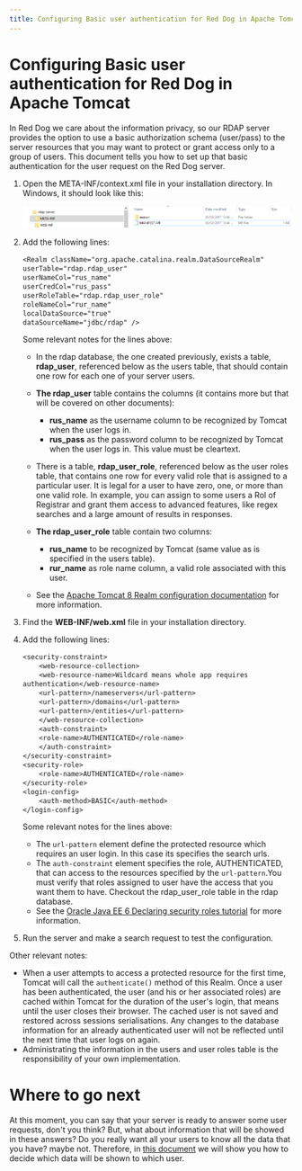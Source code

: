 ```yaml
---
title: Configuring Basic user authentication for Red Dog in Apache Tomcat
---
```


# Configuring Basic user authentication for Red Dog in Apache Tomcat

In Red Dog we care about the information privacy, so our RDAP server provides the option to use a basic authorization schema (user/pass) to the server resources that you may want to protect or grant access only to a group of users. This document tells you how to set up that basic authentication for the user request on the Red Dog server.

1.	Open the META-INF/context.xml file in your installation directory. In Windows, it should look like this:

	![DATASOURCE PATH](img\datasource-path.png)

2.	Add the following lines:
 
	```
	<Realm className="org.apache.catalina.realm.DataSourceRealm"
	userTable="rdap.rdap_user" 
	userNameCol="rus_name" 
	userCredCol="rus_pass"
	userRoleTable="rdap.rdap_user_role" 
	roleNameCol="rur_name" 
	localDataSource="true"
	dataSourceName="jdbc/rdap" />
	```

	Some relevant notes for the lines above:

	* In the rdap database, the one created previously, exists a table, **rdap_user**, referenced below as the users table, that should contain one row for each one of your server users.

	* **The rdap_user** table contains the columns (it contains more but that will be covered on other documents):

		+  **rus_name** as the username column to be recognized by Tomcat when the user logs in.
		+  **rus_pass** as the password column to be recognized by Tomcat when the user logs in. This value must be cleartext.

	* There is a table, **rdap_user_role**, referenced below as the user roles table, that contains one row for every valid role that is assigned to a particular user. It is legal for a user to have zero, one, or more than one valid role. In example, you can assign to some users a Rol of Registrar and grant them access to advanced features, like regex searches and a large amount of results in responses.

	* **The rdap_user_role** table contain two columns:

		+ **rus_name** to be recognized by Tomcat (same value as is specified in the users table).
		+ **rur_name** as role name column,  a valid role associated with this user.

	* See the [Apache Tomcat 8 Realm configuration documentation](https://tomcat.apache.org/tomcat-8.0-doc/realm-howto.html) for more information.

3.	Find the **WEB-INF/web.xml** file in your installation directory.
4.	Add the following lines:
 
	```
	<security-constraint>
	    <web-resource-collection>
		<web-resource-name>Wildcard means whole app requires authentication</web-resource-name>
		<url-pattern>/nameservers</url-pattern>
		<url-pattern>/domains</url-pattern>
		<url-pattern>/entities</url-pattern>
	    </web-resource-collection>
	    <auth-constraint>
		<role-name>AUTHENTICATED</role-name>
	    </auth-constraint>
	</security-constraint>
	<security-role>
	    <role-name>AUTHENTICATED</role-name>
	</security-role>
	<login-config>
	    <auth-method>BASIC</auth-method>
	</login-config>
	```

	Some relevant notes for the lines above:
	* The `url-pattern` element define the protected resource which requires an user login. In this case its specifies the search urls.
	* The `auth-constraint` element specifies the role, AUTHENTICATED, that can access to the resources specified by the `url-pattern`.You must verify that roles assigned to user have the access that you want them to have. Checkout the rdap\_user\_role table in the rdap database.
	* See the [Oracle Java EE 6 Declaring security roles tutorial](https://docs.oracle.com/cd/E19798-01/821-1841/bncav/index.html "Oracle Java Declaring Security Roles") for more information.

5. Run the server and make a search request to test the configuration.

Other relevant notes:
* When a user attempts to access a protected resource for the first time, Tomcat will call the `authenticate()` method of this Realm. Once a user has been authenticated, the user (and his or her associated roles) are cached within Tomcat for the duration of the user's login, that means until the user closes their browser. The cached user is not saved and restored across sessions serialisations. Any changes to the database information for an already authenticated user will not be reflected until the next time that user logs on again.
* Administrating the information in the users and user roles table is the responsibility of your own implementation. 

# Where to go next

At this moment, you can say that your server is ready to answer some user requests, don't you think? But, what about information that will be showed in these answers? Do you really want all your users to know all the data that you have? maybe not. Therefore, in [this document](response-privacy.html "Response Privacy Configuration") we will show you how to decide which data will be shown to which user.


